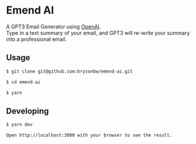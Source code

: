 # Emend AI

A GPT3 Email Generator using [OpenAI](https://beta.openai.com/docs/introduction).
<br />
Type in a text summary of your email, and GPT3 will re-write your summary into a professional email.

## Usage

```bash
$ git clone git@github.com:brysonbw/emend-ai.git

$ cd emend-ai

$ yarn
```

## Developing

```bash
$ yarn dev

Open http://localhost:3000 with your browser to see the result.
```
